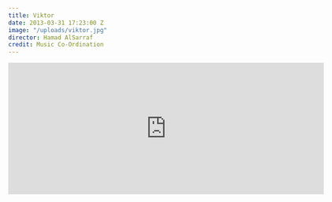 ```yaml
---
title: Viktor
date: 2013-03-31 17:23:00 Z
image: "/uploads/viktor.jpg"
director: Hamad AlSarraf
credit: Music Co-Ordination
---
```


<div class="responsive-embed  widescreen">
<iframe src="https://player.vimeo.com/video/123701082?color=000000&title=0&byline=0&portrait=0" width="640" height="268" frameborder="0" webkitallowfullscreen mozallowfullscreen allowfullscreen></iframe>
</div>